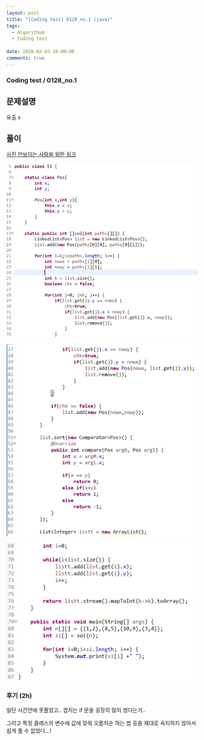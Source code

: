 ```yaml
---
layout: post
title: "[Coding test] 0128_no.1 (java)"
tags:
  - Algorithum
  - Coding test

date: 2020-02-03 16:00:00
comments: true
---
```




###   Coding test / 0128_no.1

## 문제설명

유출 x

## 풀이

[사진 안보이는 사람을 위한 링크](https://github.com/Parksuu/Parksuu.github.io/blob/master/_posts/2020-02-03-39-%5BCoding%20test%5D-0128_1-(java).md)

![0128_1.PNG](https://github.com/Parksuu/Parksuu.github.io/blob/master/images/0128_1.PNG?raw=true) 

![0128_2.PNG](https://github.com/Parksuu/Parksuu.github.io/blob/master/images/0128_2.PNG?raw=true) 

![0128_3.PNG](https://github.com/Parksuu/Parksuu.github.io/blob/master/images/0128_3.PNG?raw=true) 

### 후기 (2h)

일단 시간안에 못풀었고..  겹치는 if 문을 굉장히 많이 썼다는거..  <br>

그리고 특정 클래스의 변수에 값에 맞춰 오름차순 하는 법 등을 제대로 숙지하지 않아서 쉽게 풀 수 없었다...!

